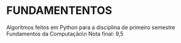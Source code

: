 # FUNDAMENTENTOS
Algorítmos feitos em Python para a disciplina de primeiro semestre Fundamentos da Computação\n
Nota final: 9,5
